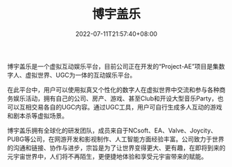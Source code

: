 ﻿---
weight: 
title: "博宇盖乐"
description: "博宇盖乐成立于2018年，目前公司正在开发的Project-AE项目是集数字人、虚拟世界、UGC为一体的互动娱乐平台。 在此平台中，用户可以使用拟真又个性化的数字人在虚拟世界中交流和参与各种商务娱乐活动，拥有自己的公司、房产、游戏、甚至Club和开设大型音乐Party，也可以互相交易各自的UGC内容。"
date: 2022-07-11T21:57:40+08:00
lastmod: 2022-07-11T16:45:40+08:00
draft: false
authors: ["june"]
featuredImage: "395.png"
link: "https://www.tianyancha.com/brand/b53a8696750"
tags: ["博宇盖乐","元宇宙娱乐"]
categories: ["navigation"]
navigation: ["元宇宙娱乐"]
lightgallery: true
toc: true
pinned: false
recommend: false
recommend1: false
---
博宇盖乐是一个虚拟互动娱乐平台，目前公司正在开发的“Project-AE”项目是集数字人、虚拟世界、UGC为一体的互动娱乐平台。

在此平台中，用户可以使用拟真又个性化的数字人在虚拟世界中交流和参与各种商务娱乐活动，拥有自己的公司、房产、游戏、甚至Club和开设大型音乐Party，也可以互相交易各自的UGC内容。通过UGC工具，用户可自行生成多人互动的游戏和剧本杀等虚拟场景。

博宇盖乐拥有全球化的研发团队，成员来自于NCsoft、EA、Valve、Joycity、PUBG等公司，在网游开发和影视制作、人工智能方面经验丰富。公司致力于世界的沟通和链接、协作与进步，宗旨是为了让世界变得更大、更有趣，在即将到来的元宇宙世界中，人们将不再陌生，更便捷地体验和享受元宇宙带来的赋能。